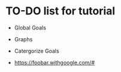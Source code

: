# TO-DO list for tutorial

- Global Goals
- Graphs
- Catergorize Goals

- https://foobar.withgoogle.com/#